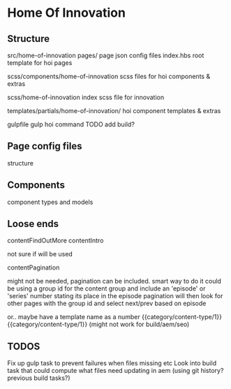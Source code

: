 # Home Of Innovation


## Structure

src/home-of-innovation
  pages/
    page json config files
  index.hbs
    root template for hoi pages

scss/components/home-of-innovation
  scss files for hoi components & extras

scss/home-of-innovation
  index scss file for innovation

templates/partials/home-of-innovation/
  hoi component templates & extras

gulpfile
  gulp hoi command
  TODO add build?

## Page config files

structure

## Components

component types and models

## Loose ends

contentFindOutMore
contentIntro

not sure if will be used

contentPagination

might not be needed, pagination can be included.
smart way to do it could be using a group id for the content group and include an 'episode' or 'series' number stating its place in the episode
pagination will then look for other pages with the group id and select next/prev based on episode

or.. maybe have a template name as a number
{{category/content-type/1}}
{{category/content-type/1}}
(might not work for build/aem/seo)

## TODOS

Fix up gulp task to prevent failures when
 files missing etc
Look into build task that could compute what files need updating in aem (using git history? previous build tasks?)

